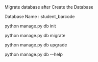 
Migrate database after Create the Database

Database Name :  student_barcode

 python manage.py db init

 python manage.py db migrate

 python manage.py db upgrade

 python manage.py db --help

